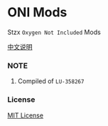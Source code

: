 # ONI Mods
Stzx `Oxygen Not Included` Mods

[中文说明](https://github.com/Stzx/ONI-Mods/blob/master/docs/README.zh_CN.md)

### NOTE

1. Compiled of `LU-358267`

### License

[MIT License](https://github.com/Stzx/ONI-Mods/blob/master/LICENSE)